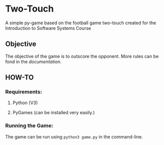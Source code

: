 # Two-Touch
A simple py-game based on the football game two-touch created for the Introduction to Software Systems Course

## Objective
The objective of the game is to outscore the opponent. More rules can be fond in the _documentation_.

## HOW-TO

### Requirements:

  1) Python (V3)
  
  2) PyGames (can be installed very easily.)
  
### Running the Game:

The game can be run using `python3 game.py` in the command-line.
